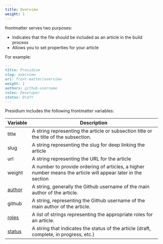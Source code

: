 ```yaml
---
title: Overview
weight: 1
---
```


frontmatter serves two purposes:

- Indicates that the file should be included as an article in the build process
- Allows you to set properties for your article

For example:

```md
---
title: Presidium
slug: overview
url: front-matter/overview
weight: 1
authors: github-username
roles: Developer
status: Draft
---
```

Presidium includes the following frontmatter variables:

| **Variable** | **Description** |
|--------------|-----------------|
| title | A string representing the article or subsection title or the title of the subsection. |
| slug | A string representing the slug for deep linking the article |
| url | A string representing the URL for the article |
| weight | A number to provide ordering of articles, a higher number means the article will appear later in the section |
| [author](#authors) | A string, generally the Github username of the main author of the article. |
| github | A string, representing the Github username of the main author of the article. |
| [roles](#user-roles) | A list of strings representing the appropriate roles for an article. |
| [status](#statuses) | A string that indicates the status of the article (draft, complete, in progress, etc.) |
